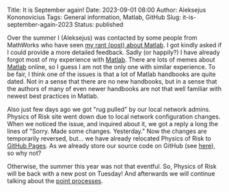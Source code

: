Title: It is September again!
Date: 2023-09-01 08:00
Author: Aleksejus Kononovicius
Tags: General information, Matlab, GitHub
Slug: it-is-september-again-2023
Status: published

Over the summer I (Aleksejus) was contacted by some people from MathWorks
who have seen [my rant (post) about
Matlab]({filename}/articles/2023/wont-be-teaching-matlab.md). I got kindly
asked if I could provide a more detailed feedback. Sadly (or happily?) I
have already forgot most of my experience with [Matlab](/tag/matlab/). There
are lots of memes about [Matlab](/tag/matlab/) online, so I guess I am not
the only one with similar experience. To be fair, I think one of the issues
is that a lot of Matlab handbooks are quite dated. Not in a sense that there
are
no new handbooks, but in a sense that the authors of many of even newer
handbooks are not that well familiar with newest best practices in Matlab.

Also just few days ago we got "rug pulled" by our local network admins.
Physics of Risk site went down due to local network configuration changes.
When we noticed the issue, and inquired about it, we got a reply a long the
lines of "Sorry. Made some changes. Yesterday." Now the changes are
temporarily reversed, but... we have already relocated Physics of Risk to
[GitHub Pages](https://pages.github.com/). As we already store our source
code on GitHub (see [here](https://github.com/physrisk)), so why not?

Otherwise, the summer this year was not that eventful. So, Physics of Risk
will be back with a new post on Tuesday! And afterwards we will continue
talking about the [point processes](/tag/point-process/).
